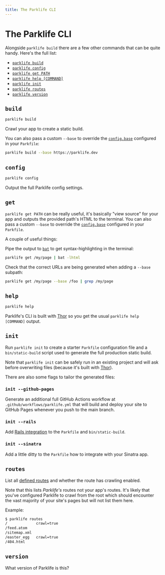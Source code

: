 ```yaml
---
title: The Parklife CLI
---
```

# The Parklife CLI

Alongside `parklife build` there are a few other commands that can be quite handy. Here's the full list:

- [`parklife build`](#build)
- [`parklife config`](#config)
- [`parklife get PATH`](#get)
- [`parklife help [COMMAND]`](#help)
- [`parklife init`](#init)
- [`parklife routes`](#routes)
- [`parklife version`](#version)

## `build`

```sh
parklife build
```

Crawl your app to create a static build.

You can also pass a custom `--base` to override the [`config.base`](/config#base) configured in your `Parkfile`:

```sh
parklife build --base https://parklife.dev
```

## `config`

```sh
parklife config
```

Output the full Parklife config settings.

## `get`

`parklife get PATH` can be really useful, it's basically "view source" for your app and outputs the provided path's HTML to the terminal. You can also pass a custom `--base` to override the [`config.base`](/config#base) configured in your `Parkfile`.

A couple of useful things:

Pipe the output to [`bat`](https://github.com/sharkdp/bat) to get syntax-highlighting in the terminal:

```sh
parklife get /my/page | bat -lhtml
```

Check that the correct URLs are being generated when adding a `--base` subpath:

```sh
parklife get /my/page --base /foo | grep /my/page
```

## `help`

```sh
parklife help
```

Parklife's CLI is built with [Thor](http://whatisthor.com) so you get the usual `parklife help [COMMAND]` output.

## `init`

Run `parklife init` to create a starter `Parkfile` configuration file and a `bin/static-build` script used to generate the full production static build.

Note that `parklife init` can be safely run in an existing project and will ask before overwriting files (because it's built with [Thor](http://whatisthor.com)).

There are also some flags to tailor the generated files:

### `init --github-pages`

Generate an additional full GitHub Actions workflow at `.github/workflows/parklife.yml` that will build and deploy your site to GitHub Pages whenever you push to the main branch.

### `init --rails`

Add [Rails integration](/rails) to the `Parkfile` and `bin/static-build`.

### `init --sinatra`

Add a little ditty to the `Parkfile` how to integrate with your Sinatra app.

## `routes`

List all [defined routes](/config#routes) and whether the route has crawling enabled.

Note that this lists _Parklife's_ routes not your app's routes. It's likely that you've configured Parklife to crawl from the root which should encounter the vast majority of your site's pages but will not list them here.

Example:

```sh
$ parklife routes
/             crawl=true
/feed.atom
/sitemap.xml
/easter_egg   crawl=true
/404.html
```

## `version`

What version of Parklife is this?
